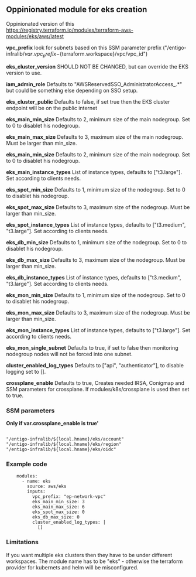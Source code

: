 ## Oppinionated module for eks creation ##


Oppinionated version of this https://registry.terraform.io/modules/terraform-aws-modules/eks/aws/latest

__vpc_prefix__ look for subnets based on this SSM parameter prefix ("/entigo-infralib/${var.vpc_prefix}-${terraform.workspace}/vpc/vpc_id")

__eks_cluster_version__ SHOULD NOT BE CHANGED, but can override the EKS version to use.

__iam_admin_role__ Defaults to "AWSReservedSSO_AdministratorAccess_.*" but could be something else depending on SSO setup.

__eks_cluster_public__ Defaults to false, if set true then the EKS cluster endpoint will be on the public internet

__eks_main_min_size__ Defaults to 2, minimum size of the main nodegroup. Set to 0 to disablet his nodegroup.

__eks_main_max_size__ Defaults to 3, maximum size of the main nodegroup. Must be larger than min_size.

__eks_main_min_size__ Defaults to 2, minimum size of the main nodegroup. Set to 0 to disablet his nodegroup.

__eks_main_instance_types__ List of instance types, defaults to  ["t3.large"]. Set according to clients needs.

__eks_spot_min_size__ Defaults to 1, minimum size of the nodegroup. Set to 0 to disablet his nodegroup.

__eks_spot_max_size__ Defaults to 3, maximum size of the nodegroup. Must be larger than min_size.

__eks_spot_instance_types__ List of instance types, defaults to  ["t3.medium", "t3.large"]. Set according to clients needs.

__eks_db_min_size__ Defaults to 1, minimum size of the nodegroup. Set to 0 to disablet his nodegroup.

__eks_db_max_size__ Defaults to 3, maximum size of the nodegroup. Must be larger than min_size.

__eks_db_instance_types__ List of instance types, defaults to  ["t3.medium", "t3.large"]. Set according to clients needs.

__eks_mon_min_size__ Defaults to 1, minimum size of the nodegroup. Set to 0 to disablet his nodegroup.

__eks_mon_max_size__ Defaults to 3, maximum size of the nodegroup. Must be larger than min_size.

__eks_mon_instance_types__ List of instance types, defaults to  ["t3.large"]. Set according to clients needs.

__eks_mon_single_subnet__ Defaults to true, if set to false then monitoring nodegroup nodes will not be forced into one subnet.

__cluster_enabled_log_types__ Defaults to ["api", "authenticator"], to disable logging set to [].

__crossplane_enable__ Defaults to true, Creates needed IRSA, Conigmap and SSM parameters for crossplane. If modules/k8s/crossplane is used then set to true.

### SSM parameters ###
**Only if var.crossplane_enable is true'**
```

"/entigo-infralib/${local.hname}/eks/account"
"/entigo-infralib/${local.hname}/eks/region"
"/entigo-infralib/${local.hname}/eks/oidc"

```


### Example code ###

```
    modules:
      - name: eks
        source: aws/eks
        inputs:
          vpc_prefix: "ep-network-vpc"
          eks_main_min_size: 3
          eks_main_max_size: 6
          eks_spot_max_size: 0
          eks_db_max_size: 0
          cluster_enabled_log_types: |
            []

```

### Limitations ###
If you want multiple eks clusters then they have to be under different workspaces. The module name has to be "eks" - otherwise the terraform provider for kubernets and helm will be misconfigured.
